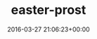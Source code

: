 ---
title:		"easter-prost"
mediatype:		"upload"
description:		"TBC"
date:		"2016-03-27 21:06:23+00:00"
album:		"experimental"
filename:		"easter-prost.md"
series:		""
cl_public_id:		"experimental/easter-prost"
cl_version:		1497004522
format:		"tiff"
bytes:		2098568
width:		810
height:		1440
exposure_mode:		"Auto"
program:		"Aperture-priority AE"
aperture:		"2.8"
focal_length:		"52.0 mm"
iso:		"2500"
shutter_speed:		"1/13"
metering:		"Multi-segment"
flash:		"Off, Did not fire"
white_balance:		"Custom"
colour_temp:		"2300"
has_crop:		"false"
orientation:		"Horizontal (normal)"
camera_model:		"NIKON D800"
lens_info:		"24-70mm f/2.8"
artist:		"No artist info"
x_resolution:		"300"
y_resolution:		"300"
---